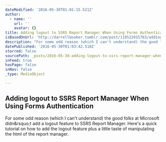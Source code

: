 ```yaml
---
dateModified: '2016-05-30T01:01:15.521Z'
author:
  - name: ''
    url: ''
    avatar: {}
title: Adding logout to SSRS Report Manager When Using Forms Authentication
isBasedOnUrl: 'http://darrellbooker.tumblr.com/post/119522015783/adding-logout-to-ssrs-report-manager-when-using'
description: "For some odd reason (which I can't understand) the good folks at Microsoft didn&rsquo;t add a logout feature to SSRS Report Manager. Here's a quick tutorial on how to add the logout feature plus a little taste of manipulating the html of the report manager."
datePublished: '2016-05-30T01:03:42.518Z'
starred: false
sourcePath: _posts/2016-05-30-adding-logout-to-ssrs-report-manager-when-using-forms-authen.md
inFeed: true
hasPage: false
inNav: false
_type: MediaObject

---
```

<article style=""><h1>Adding logout to SSRS Report Manager When Using Forms Authentication</h1><p>For some odd reason (which I can't understand) the good folks at Microsoft didn&amp;rsquo;t add a logout feature to SSRS Report Manager. Here's a quick tutorial on how to add the logout feature plus a little taste of manipulating the html of the report manager.</p></article>